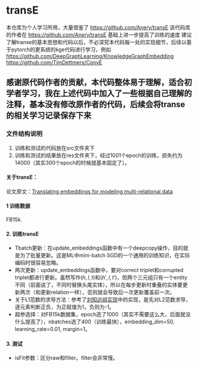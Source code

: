 # transE

本仓库为个人学习所用，大量借鉴了
https://github.com/Anery/transE
该代码库的作者在
https://github.com/Anery/transE
基础上进一步提高了训练的速度
建议了解transe的基本思想和代码以后，不必深究本代码每一处的实现细节，后续以基于pytorch的更系统的kge代码进行学习，例如
https://github.com/DeepGraphLearning/KnowledgeGraphEmbedding
https://github.com/TimDettmers/ConvE

## 感谢原代码作者的贡献，本代码整体易于理解，适合初学者学习，我在上述代码中加入了一些根据自己理解的注释，基本没有修改原作者的代码，后续会将transe的相关学习记录保存下来
	
### 文件结构说明
1. 训练和测试的代码放在src文件夹下
2. 训练和测试的结果放在res文件夹下，经过1001个epoch的训练，损失约为14000（其实300个epoch的时候就基本固定了）。

#### 关于transE：
论文原文：[Translating embeddings for modeling multi-relational data](http://papers.nips.cc/paper/5071-translating-embeddings-for-modeling-multi-rela)

#### 1 训练数据

FB15k.

#### 2. 训练transE

- Tbatch更新：在update_embeddings函数中有一个deepcopy操作，目的就是为了批量更新。这是ML中mini-batch SGD的一个通用的训练知识，在实际编码时很容易忽略。
- 两次更新：update_embeddings函数中，要对correct triplet和corrupted triplet都进行更新。虽然写作$(h,l,t)$和$(h',l,t')$，但两个三元组只有一个entity不同（前面说了，不同时替换头尾实体），所以在每步更新时重叠的实体要更新两次（和更新relation一样），否则就会导致后一次更新覆盖前一次。
- 关于L1范数的求导方法：参考了[刘知远组实现](https://github.com/thunlp/KB2E)中的实现，是先对L2范数求导，逐元素判断正负，为正赋值为1，负则为-1。
- 超参选择：对FB15k数据集，epoch选了1000（其实不需要这么大，后面就没什么提高了），nbatches选了400（训练最快），embedding_dim=50, learning_rate=0.01, margin=1。

 #### 3. 测试
- isFit参数：区分raw和filter。filter会非常慢。
